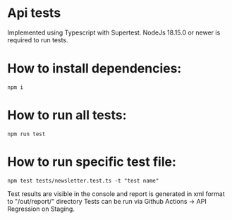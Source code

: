 # Api tests
Implemented using Typescript with Supertest.
NodeJs 18.15.0 or newer is required to run tests.

# How to install dependencies:
`npm i`

# How to run all tests:
`npm run test`

# How to run specific test file:
`npm test tests/newsletter.test.ts -t "test name"`

Test results are visible in the console and report is generated in xml format to "/out/report/" directory
Tests can be run via Github Actions -> API Regression on Staging.